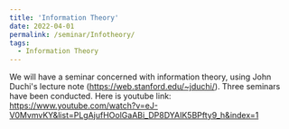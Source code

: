 ```yaml
---
title: 'Information Theory'
date: 2022-04-01
permalink: /seminar/Infotheory/
tags:
  - Information Theory
---
```


We will have a seminar concerned with information theory, using John Duchi's lecture note (https://web.stanford.edu/~jduchi/). Three seminars have been conducted.
Here is youtube link: https://www.youtube.com/watch?v=eJ-V0MvmvKY&list=PLgAjufHOolGaABi_DP8DYAIK5BPfty9_h&index=1
